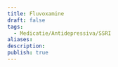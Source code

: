```yaml
---
title: Fluvoxamine
draft: false
tags:
  - Medicatie/Antidepressiva/SSRI
aliases: 
description: 
publish: true
---
```

